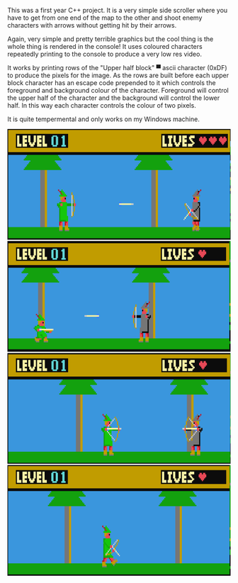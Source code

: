 
This was a first year C++ project. It is a very simple side scroller where you have to get from one end of the map to the other and shoot enemy characters with arrows without getting hit by their arrows.

Again, very simple and pretty terrible graphics but the cool thing is the whole thing is rendered in the console! It uses coloured characters repeatedly printing to the console to produce a very low res video.

It works by printing rows of the "Upper half block" ▀ ascii character (0xDF) to produce the pixels for the image. As the rows are built before each upper block character has an escape code prepended to
it which controls the foreground and background colour of the character. Foreground will control the upper half of the character and the background will control the lower half. In this way each character controls
the colour of two pixels.

It is quite tempermental and only works on my Windows machine.

<div>
  <img src="https://github.com/Ms1Dev/robin_hood_game/blob/master/Screenshot%202024-05-28%20144320.png" alt="Character shooting arrow" height="250"/>
  <img src="https://github.com/Ms1Dev/robin_hood_game/blob/master/Screenshot%202024-05-28%20143629.png" alt="Character ducking to avoid arrow" height="250"/>
  <img src="https://github.com/Ms1Dev/robin_hood_game/blob/master/Screenshot%202024-05-28%20143647.png" alt="Player character and AI character" height="250"/>
  <img src="https://github.com/Ms1Dev/robin_hood_game/blob/master/Screenshot%202024-05-28%20143750.png" alt="Character walking" height="250"/>
</div>

